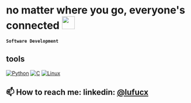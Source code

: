 #  no matter where you go, everyone's connected <img src="https://media.giphy.com/media/v1.Y2lkPTc5MGI3NjExcGtiYXIzeG4xNjVseDNiejRwZGcxbjdxODV5dzFsb2VlNW9sZHQ2byZlcD12MV9pbnRlcm5hbF9naWZfYnlfaWQmY3Q9Zw/vP5gXvSXJ2olG/giphy.gif" width="35">
**`Software Development`** 

## tools
[![Python](https://img.shields.io/badge/Python-3776AB.svg?logo=python&logoColor=white)](#)
[![C](https://img.shields.io/badge/C-00599C.svg?logo=c&logoColor=white)](#)
[![Linux](https://img.shields.io/badge/Linux-FCC624.svg?logo=linux&logoColor=black)](#)

   ## 📫 How to reach me: linkedin: [@lufucx](https://www.linkedin.com/in/luiz-f-passos-silva/)

 

